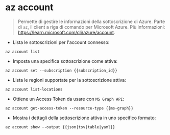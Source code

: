 # az account

> Permette di gestire le informazioni della sottoscrizione di Azure.
> Parte di `az`, il client a riga di comando per Microsoft Azure.
> Più informazioni: <https://learn.microsoft.com/cli/azure/account>.

- Lista le sottoscrizioni per l'account connesso:

`az account list`

- Imposta una specifica sottoscrizione come attiva: 

`az account set --subscription {{subscription_id}}`

- Lista le regioni supportate per la sottoscrizione attiva:

`az account list-locations`

- Ottiene un Access Token da usare con `MS Graph API`:

`az account get-access-token --resource-type {{ms-graph}}`

- Mostra i dettagli della sottoscrizione attiva in uno specifico formato:

`az account show --output {{json|tsv|table|yaml}}`
